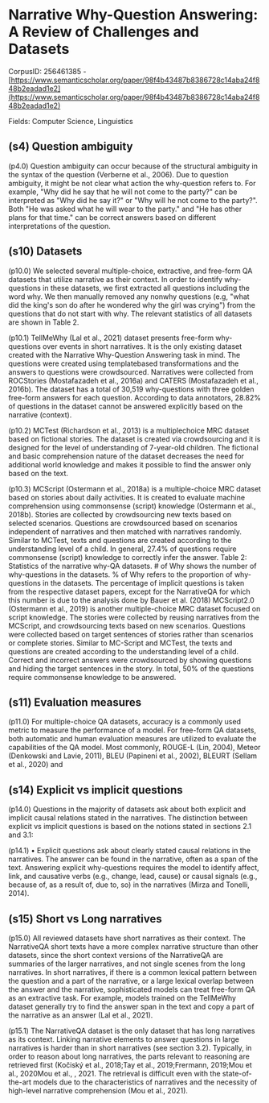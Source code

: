 # Narrative Why-Question Answering: A Review of Challenges and Datasets

CorpusID: 256461385 - [https://www.semanticscholar.org/paper/98f4b43487b8386728c14aba24f848b2eadad1e2](https://www.semanticscholar.org/paper/98f4b43487b8386728c14aba24f848b2eadad1e2)

Fields: Computer Science, Linguistics

## (s4) Question ambiguity
(p4.0) Question ambiguity can occur because of the structural ambiguity in the syntax of the question (Verberne et al., 2006). Due to question ambiguity, it might be not clear what action the why-question refers to. For example, "Why did he say that he will not come to the party?" can be interpreted as "Why did he say it?" or "Why will he not come to the party?". Both "He was asked what he will wear to the party." and "He has other plans for that time." can be correct answers based on different interpretations of the question.
## (s10) Datasets
(p10.0) We selected several multiple-choice, extractive, and free-form QA datasets that utilize narrative as their context. In order to identify why-questions in these datasets, we first extracted all questions including the word why. We then manually removed any nonwhy questions (e.g, "what did the king's son do after he wondered why the girl was crying") from the questions that do not start with why. The relevant statistics of all datasets are shown in Table 2.

(p10.1) TellMeWhy (Lal et al., 2021) dataset presents free-form why-questions over events in short narratives. It is the only existing dataset created with the Narrative Why-Question Answering task in mind. The questions were created using templatebased transformations and the answers to questions were crowdsourced. Narratives were collected from ROCStories (Mostafazadeh et al., 2016a) and CATERS (Mostafazadeh et al., 2016b). The dataset has a total of 30,519 why-questions with three golden free-form answers for each question. According to data annotators, 28.82% of questions in the dataset cannot be answered explicitly based on the narrative (context).

(p10.2) MCTest (Richardson et al., 2013) is a multiplechoice MRC dataset based on fictional stories. The dataset is created via crowdsourcing and it is designed for the level of understanding of 7-year-old children. The fictional and basic comprehension nature of the dataset decreases the need for additional world knowledge and makes it possible to find the answer only based on the text.

(p10.3) MCScript (Ostermann et al., 2018a) is a multiple-choice MRC dataset based on stories about daily activities. It is created to evaluate machine comprehension using commonsense (script) knowledge (Ostermann et al., 2018b). Stories are collected by crowdsourcing new texts based on selected scenarios. Questions are crowdsourced based on scenarios independent of narratives and then matched with narratives randomly. Similar to MCTest, texts and questions are created according to the understanding level of a child. In general, 27.4% of questions require commonsense (script) knowledge to correctly infer the answer.  Table 2: Statistics of the narrative why-QA datasets. # of Why shows the number of why-questions in the datasets. % of Why refers to the proportion of why-questions in the datasets. The percentage of implicit questions is taken from the respective dataset papers, except for the NarrativeQA for which this number is due to the analysis done by Bauer et al. (2018) MCScript2.0 (Ostermann et al., 2019) is another multiple-choice MRC dataset focused on script knowledge. The stories were collected by reusing narratives from the MCScript, and crowdsourcing texts based on new scenarios. Questions were collected based on target sentences of stories rather than scenarios or complete stories. Similar to MC-Script and MCTest, the texts and questions are created according to the understanding level of a child. Correct and incorrect answers were crowdsourced by showing questions and hiding the target sentences in the story. In total, 50% of the questions require commonsense knowledge to be answered.
## (s11) Evaluation measures
(p11.0) For multiple-choice QA datasets, accuracy is a commonly used metric to measure the performance of a model. For free-form QA datasets, both automatic and human evaluation measures are utilized to evaluate the capabilities of the QA model. Most commonly, ROUGE-L (Lin, 2004), Meteor (Denkowski and Lavie, 2011), BLEU (Papineni et al., 2002), BLEURT (Sellam et al., 2020) and
## (s14) Explicit vs implicit questions
(p14.0) Questions in the majority of datasets ask about both explicit and implicit causal relations stated in the narratives. The distinction between explicit vs implicit questions is based on the notions stated in sections 2.1 and 3.1:

(p14.1) • Explicit questions ask about clearly stated causal relations in the narratives. The answer can be found in the narrative, often as a span of the text. Answering explicit why-questions requires the model to identify affect, link, and causative verbs (e.g., change, lead, cause) or causal signals (e.g., because of, as a result of, due to, so) in the narratives (Mirza and Tonelli, 2014).
## (s15) Short vs Long narratives
(p15.0) All reviewed datasets have short narratives as their context. The NarrativeQA short texts have a more complex narrative structure than other datasets, since the short context versions of the NarrativeQA are summaries of the larger narratives, and not single scenes from the long narratives. In short narratives, if there is a common lexical pattern between the question and a part of the narrative, or a large lexical overlap between the answer and the narrative, sophisticated models can treat free-form QA as an extractive task. For example, models trained on the TellMeWhy dataset generally try to find the answer span in the text and copy a part of the narrative as an answer (Lal et al., 2021).

(p15.1) The NarrativeQA dataset is the only dataset that has long narratives as its context. Linking narrative elements to answer questions in large narratives is harder than in short narratives (see section 3.2). Typically, in order to reason about long narratives, the parts relevant to reasoning are retrieved first (Kočiský et al., 2018;Tay et al., 2019;Frermann, 2019;Mou et al., 2020Mou et al., , 2021. The retrieval is difficult even with the state-of-the-art models due to the characteristics of narratives and the necessity of high-level narrative comprehension (Mou et al., 2021).
